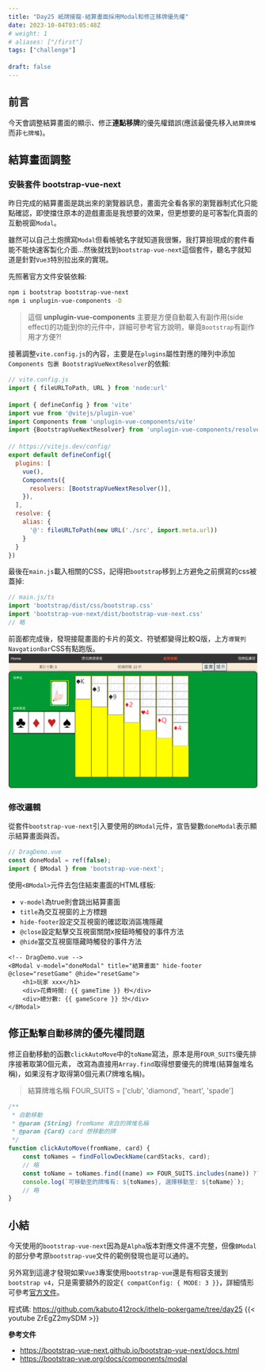 ```yaml
---
title: "Day25 紙牌接龍-結算畫面採用Modal和修正移牌優先權"
date: 2023-10-04T03:05:48Z
# weight: 1
# aliases: ["/first"]
tags: ["challenge"]

draft: false
---
```

## 前言
今天會調整結算畫面的顯示、修正**連點移牌**的優先權錯誤(應該最優先移入`結算牌堆`而非`七牌堆`)。

## 結算畫面調整
### 安裝套件 bootstrap-vue-next
昨日完成的結算畫面是跳出來的瀏覽器訊息，畫面完全看各家的瀏覽器制式化只能點確認，即使擋住原本的遊戲畫面是我想要的效果，但更想要的是可客製化頁面的互動視窗`Modal`。

雖然可以自己土炮撰寫`Modal`但看帳號名字就知道我很懶，我打算撿現成的套件看能不能快速客製化介面...然後就找到`bootstrap-vue-next`這個套件，聽名字就知道是針對`Vue3`特別拉出來的實現。

先照著官方文件安裝依賴:
```bash
npm i bootstrap bootstrap-vue-next
npm i unplugin-vue-components -D
```
> 這個 **unplugin-vue-components** 主要是方便自動載入有副作用(side effect)的功能到你的元件中，詳細可參考官方說明，畢竟`Bootstrap`有副作用才方便?! 

接著調整`vite.config.js`的內容，主要是在`plugins`屬性對應的陣列中添加`Components 包裹 BootstrapVueNextResolver`的依賴:
```js
// vite.config.js
import { fileURLToPath, URL } from 'node:url'

import { defineConfig } from 'vite'
import vue from '@vitejs/plugin-vue'
import Components from 'unplugin-vue-components/vite'
import {BootstrapVueNextResolver} from 'unplugin-vue-components/resolvers'

// https://vitejs.dev/config/
export default defineConfig({
  plugins: [
    vue(),
    Components({
      resolvers: [BootstrapVueNextResolver()],
    }),
  ],
  resolve: {
    alias: {
      '@': fileURLToPath(new URL('./src', import.meta.url))
    }
  }
})
```
最後在`main.js`載入相關的CSS，記得把`bootstrap`移到上方避免之前撰寫的css被蓋掉:
```js
// main.js/ts
import 'bootstrap/dist/css/bootstrap.css'
import 'bootstrap-vue-next/dist/bootstrap-vue-next.css'
// 略
```

前面都完成後，發現接龍畫面的卡片的英文、符號都變得比較Q版，上方`導覽列 NavgationBar`CSS有點跑版。
![載入vue-bootstrap後的接龍畫面](/images/itday25-css.png)

### 修改邏輯
從套件`bootstrap-vue-next`引入要使用的`BModal`元件，宣告變數`doneModal`表示顯示結算畫面與否。
```js
// DragDemo.vue
const doneModal = ref(false);
import { BModal } from 'bootstrap-vue-next';
```

使用`<BModal>`元件去包住結束畫面的HTML樣板:
- `v-model`為true則會跳出結算畫面
- `title`為交互視窗的上方標題
- `hide-footer`設定交互視窗的確認取消區塊隱藏
- `@close`設定點擊交互視窗關閉x按鈕時觸發的事件方法
- `@hide`當交互視窗隱藏時觸發的事件方法
```vue
<!-- DragDemo.vue -->
<BModal v-model="doneModal" title="結算畫面" hide-footer @close="resetGame" @hide="resetGame">
    <h1>玩家 xxx</h1>
    <div>花費時間: {{ gameTime }} 秒</div>
    <div>總分數: {{ gameScore }} 分</div>
</BModal>
```

## 修正`點擊自動移牌`的優先權問題
修正自動移動的函數`clickAutoMove`中的`toName`寫法，原本是用`FOUR_SUITS`優先排序接著取第0個元素，
改寫為直接用`Array.find`取得想要優先的牌堆(結算盤堆名稱)，如果沒有才取得第0個元素(7牌堆名稱)。
> 結算牌堆名稱 FOUR_SUITS = ['club', 'diamond', 'heart', 'spade']
```js
/**
 * 自動移動
 * @param {String} fromName 來自的牌堆名稱
 * @param {Card} card 想移動的牌
 */
function clickAutoMove(fromName, card) {
    const toNames = findFollowDeckName(cardStacks, card);
    // 略
    const toName = toNames.find((name) => FOUR_SUITS.includes(name)) ?? toNames[0];
    console.log(`可移動至的牌堆有: ${toNames}, 選擇移動至: ${toName}`);
    // 略
}
```

## 小結
今天使用的`bootstrap-vue-next`因為是`Alpha`版本對應文件還不完整，但像`BModal`的部分參考原`bootstrap-vue`文件的範例發現也是可以通的。

另外寫到這邊才發現如果`Vue3`專案使用`bootstrap-vue`還是有相容支援到`bootstrap v4`，只是需要額外的設定`{ compatConfig: { MODE: 3 }}`，詳細情形可參考[官方文件](https://bootstrap-vue.org/vue3)。



程式碼: https://github.com/kabuto412rock/ithelp-pokergame/tree/day25
{{< youtube ZrEgZ2mySDM >}}

**參考文件**
- https://bootstrap-vue-next.github.io/bootstrap-vue-next/docs.html
- https://bootstrap-vue.org/docs/components/modal 

